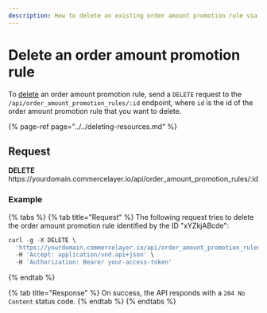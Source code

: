 ```yaml
---
description: How to delete an existing order amount promotion rule via API
---
```


# Delete an order amount promotion rule

To <a href="https://docs.commercelayer.io/developers/deleting-resources" target="_blank">delete</a> an order amount promotion rule, send a `DELETE` request to the `/api/order_amount_promotion_rules/:id` endpoint, where `id` is the id of the order amount promotion rule that you want to delete.

{% page-ref page="../../deleting-resources.md" %}

## Request

**DELETE** https://<i></i>yourdomain.commercelayer.io/api/order_amount_promotion_rules/:id

### Example

{% tabs %}
{% tab title="Request" %}
The following request tries to delete the order amount promotion rule identified by the ID "xYZkjABcde":

```javascript
curl -g -X DELETE \
  'https://yourdomain.commercelayer.io/api/order_amount_promotion_rules/xYZkjABcde' \
  -H 'Accept: application/vnd.api+json' \
  -H 'Authorization: Bearer your-access-token'
```
{% endtab %}

{% tab title="Response" %}
On success, the API responds with a `204 No Content` status code.
{% endtab %}
{% endtabs %}

